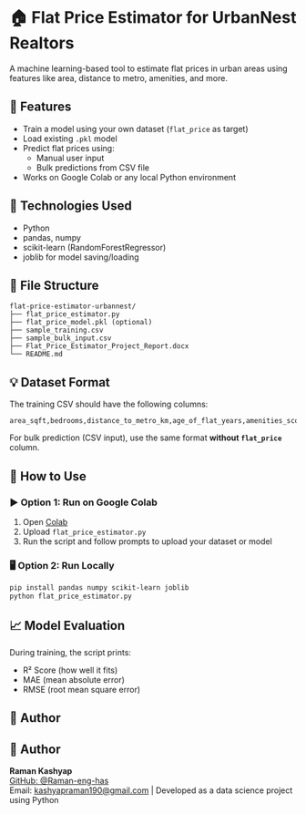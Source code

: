 # 🏠 Flat Price Estimator for UrbanNest Realtors

A machine learning-based tool to estimate flat prices in urban areas using features like area, distance to metro, amenities, and more.

## 🔧 Features

- Train a model using your own dataset (`flat_price` as target)
- Load existing `.pkl` model
- Predict flat prices using:
  - Manual user input
  - Bulk predictions from CSV file
- Works on Google Colab or any local Python environment

## 🧠 Technologies Used

- Python
- pandas, numpy
- scikit-learn (RandomForestRegressor)
- joblib for model saving/loading

## 📁 File Structure

```
flat-price-estimator-urbannest/
├── flat_price_estimator.py
├── flat_price_model.pkl (optional)
├── sample_training.csv
├── sample_bulk_input.csv
├── Flat_Price_Estimator_Project_Report.docx
└── README.md
```

## 💡 Dataset Format

The training CSV should have the following columns:

```
area_sqft,bedrooms,distance_to_metro_km,age_of_flat_years,amenities_score,flat_price
```

For bulk prediction (CSV input), use the same format **without `flat_price`** column.

## 🚀 How to Use

### ▶️ Option 1: Run on Google Colab

1. Open [Colab](https://colab.research.google.com/)
2. Upload `flat_price_estimator.py`
3. Run the script and follow prompts to upload your dataset or model

### 🖥️ Option 2: Run Locally

```bash
pip install pandas numpy scikit-learn joblib
python flat_price_estimator.py
```

## 📈 Model Evaluation

During training, the script prints:

- R² Score (how well it fits)
- MAE (mean absolute error)
- RMSE (root mean square error)

## 📩 Author

## 📩 Author

**Raman Kashyap**  
[GitHub: @Raman-eng-has](https://github.com/raman-sharma)  
Email: kashyapraman190@gmail.com  | Developed as a data science project using Python

